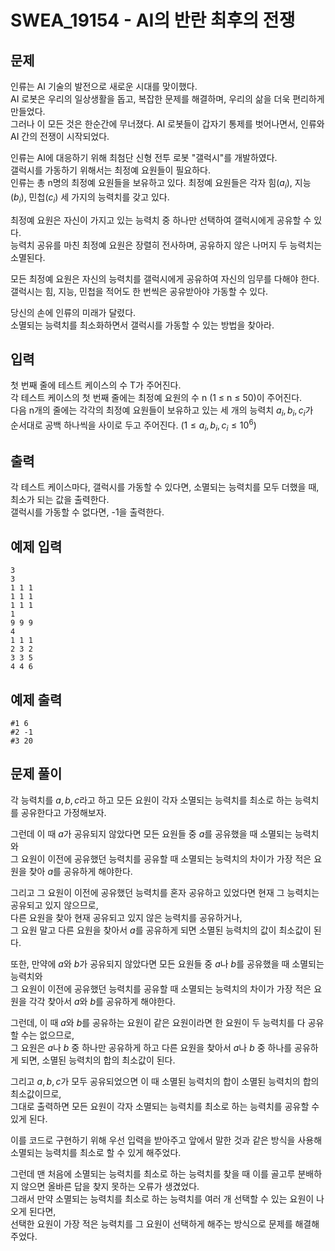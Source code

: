 # SWEA_19154 - AI의 반란 최후의 전쟁

## 문제

인류는 AI 기술의 발전으로 새로운 시대를 맞이했다.  
AI 로봇은 우리의 일상생활을 돕고, 복잡한 문제를 해결하며, 우리의 삶을 더욱 편리하게 만들었다.  
그러나 이 모든 것은 한순간에 무너졌다. AI 로봇들이 갑자기 통제를 벗어나면서, 인류와 AI 간의 전쟁이 시작되었다.

인류는 AI에 대응하기 위해 최첨단 신형 전투 로봇 "갤럭시"를 개발하였다.  
갤럭시를 가동하기 위해서는 최정예 요원들이 필요하다.  
인류는 총 n명의 최정예 요원들을 보유하고 있다. 최정예 요원들은 각자 힘($a_{i}$), 지능($b_{i}$), 민첩($c_{i}$) 세 가지의 능력치를 갖고 있다.

최정예 요원은 자신이 가지고 있는 능력치 중 하나만 선택하여 갤럭시에게 공유할 수 있다.  
능력치 공유를 마친 최정예 요원은 장렬히 전사하며, 공유하지 않은 나머지 두 능력치는 소멸된다.

모든 최정예 요원은 자신의 능력치를 갤럭시에게 공유하여 자신의 임무를 다해야 한다.  
갤럭시는 힘, 지능, 민첩을 적어도 한 번씩은 공유받아야 가동할 수 있다.

당신의 손에 인류의 미래가 달렸다.  
소멸되는 능력치를 최소화하면서 갤럭시를 가동할 수 있는 방법을 찾아라.

## 입력

첫 번째 줄에 테스트 케이스의 수 T가 주어진다.  
각 테스트 케이스의 첫 번째 줄에는 최정예 요원의 수 n (1 ≤ n ≤ 50)이 주어진다.  
다음 n개의 줄에는 각각의 최정예 요원들이 보유하고 있는 세 개의 능력치 $a_{i}, b_{i}, c_{i}$가  
순서대로 공백 하나씩을 사이로 두고 주어진다. ($1 ≤ a_{i}, b_{i}, c_{i} ≤ 10^{6}$)

## 출력

각 테스트 케이스마다, 갤럭시를 가동할 수 있다면, 소멸되는 능력치를 모두 더했을 때, 최소가 되는 값을 출력한다.  
갤럭시를 가동할 수 없다면, -1을 출력한다.

## 예제 입력

```
3
3
1 1 1
1 1 1
1 1 1
1
9 9 9
4
1 1 1
2 3 2
3 3 5
4 4 6
```

## 예제 출력

```
#1 6
#2 -1
#3 20
```

## 문제 풀이

각 능력치를 $a, b, c$라고 하고 모든 요원이 각자 소멸되는 능력치를 최소로 하는 능력치를 공유한다고 가정해보자.

그런데 이 때 $a$가 공유되지 않았다면 모든 요원들 중 $a$를 공유했을 때 소멸되는 능력치와  
그 요원이 이전에 공유했던 능력치를 공유할 때 소멸되는 능력치의 차이가 가장 적은 요원을 찾아 $a$를 공유하게 해야한다.

그리고 그 요원이 이전에 공유했던 능력치를 혼자 공유하고 있었다면 현재 그 능력치는 공유되고 있지 않으므로,  
다른 요원을 찾아 현재 공유되고 있지 않은 능력치를 공유하거나,  
그 요원 말고 다른 요원을 찾아서 $a$를 공유하게 되면 소멸된 능력치의 값이 최소값이 된다.

또한, 만약에 $a$와 $b$가 공유되지 않았다면 모든 요원들 중 $a$나 $b$를 공유했을 때 소멸되는 능력치와  
그 요원이 이전에 공유했던 능력치를 공유할 때 소멸되는 능력치의 차이가 가장 적은 요원을 각각 찾아서 $a$와 $b$를 공유하게 해야한다.

그런데, 이 때 $a$와 $b$를 공유하는 요원이 같은 요원이라면 한 요원이 두 능력치를 다 공유할 수는 없으므로,  
그 요원은 $a$나 $b$ 중 하나만 공유하게 하고 다른 요원을 찾아서 $a$나 $b$ 중 하나를 공유하게 되면, 소멸된 능력치의 합의 최소값이 된다.

그리고 $a, b, c$가 모두 공유되었으면 이 때 소멸된 능력치의 합이 소멸된 능력치의 합의 최소값이므로,  
그대로 출력하면 모든 요원이 각자 소멸되는 능력치를 최소로 하는 능력치를 공유할 수 있게 된다.

이를 코드로 구현하기 위해 우선 입력을 받아주고 앞에서 말한 것과 같은 방식을 사용해 소멸되는 능력치를 최소로 할 수 있게 해주었다.

그런데 맨 처음에 소멸되는 능력치를 최소로 하는 능력치를 찾을 때 이를 골고루 분배하지 않으면 올바른 답을 찾지 못하는 오류가 생겼었다.  
그래서 만약 소멸되는 능력치를 최소로 하는 능력치를 여러 개 선택할 수 있는 요원이 나오게 된다면,  
선택한 요원이 가장 적은 능력치를 그 요원이 선택하게 해주는 방식으로 문제를 해결해주었다.
